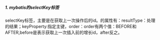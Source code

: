 ##### 1. mybatis的selectKey标签

​	selectKey标签，主要是在获取上一次操作后的id。<selectKey>的属性有：resultType：处理的结果；keyProperty:指定主键，order：order有两个值：BEFORE和AFTER,before是表示获取上一次插入前的增长id，after反之。


